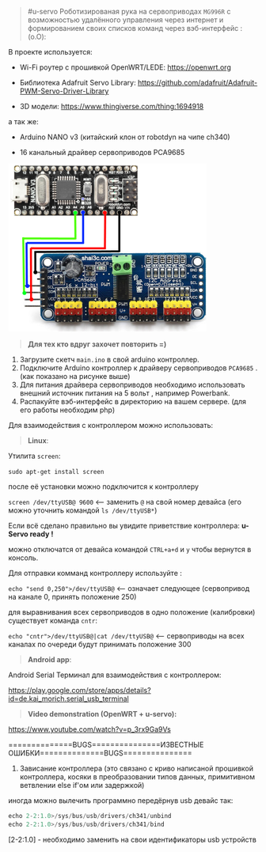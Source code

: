 >#u-servo 
>Роботизированая рука на сервоприводах `MG996R` с возможностью удалённого управления через интернет и формированием своих списков команд через вэб-интерфейс :(о.О):

В проекте используется:

- Wi-Fi роутер с прошивкой OpenWRT/LEDE: https://openwrt.org 

- Библиотека Adafruit Servo Library: https://github.com/adafruit/Adafruit-PWM-Servo-Driver-Library

- 3D модели: https://www.thingiverse.com/thing:1694918

а так же: 

- Arduino NANO v3 (китайский клон от robotdyn на чипе ch340)

- 16 канальный драйвер сервоприводов PCA9685

![image](https://github.com/sw3nlab/u-servo/blob/master/img.png)


>**Для тех кто вдруг захочет повторить =)**
1) Загрузите скетч `main.ino` в свой arduino контроллер.
2) Подключите Arduino контроллер к драйверу сервоприводов `PCA9685` . (как показано на рисунке выше)
3) Для питания драйвера сервоприводов необходимо использовать внешний источник питания на 5 вольт , например Powerbank.
4) Распакуйте вэб-интерфейс в директорию на вашем сервере. (для его работы необходим php)


Для взаимодействия с контроллером можно использовать:

>**Linux**:

Утилита `screen`:

`sudo apt-get install screen` 

после её установки можно подключится к контроллеру

`screen /dev/ttyUSB@ 9600` <-- заменить `@` на свой номер девайса (его можно уточнить командой `ls /dev/ttyUSB*`)

Если всё сделано правильно вы увидите приветствие контроллера: **u-Servo ready !** 

можно отключатся от девайса командой `CTRL+a+d` и `y` чтобы вернутся в консоль.

Для отправки комманд контроллеру используйте :

`echo "send 0,250">/dev/ttyUSB@` <-- означает следующее (сервопривод на канале 0, принять положение 250)

для выравнивания всех сервоприводов в одно положение (калибровки) существует команда `cntr`:

`echo "cntr">/dev/ttyUSB@|cat /dev/ttyUSB@` <-- сервоприводы на всех каналах по очереди будут принимать положение 300

>**Android app**:

Android Serial Терминал для взаимодействия с контроллером:

https://play.google.com/store/apps/details?id=de.kai_morich.serial_usb_terminal

>**Video demonstration (OpenWRT + u-servo):**

https://www.youtube.com/watch?v=p_3rx9Ga9Vs


==============BUGS===============ИЗВЕСТНЫЕ ОШИБКИ==============BUGS===============
1) Зависание контроллера (это связано с криво написаной прошивкой контроллера, косяки в преобразовании типов данных, примитивном ветвлении else if'ом или задержкой) 

иногда можно вылечить программно передёрнув usb девайс так:

```cpp
echo 2-2:1.0>/sys/bus/usb/drivers/ch341/unbind
echo 2-2:1.0>/sys/bus/usb/drivers/ch341/bind
```
[2-2:1.0] - необходимо заменить на свои идентификаторы usb устройств
